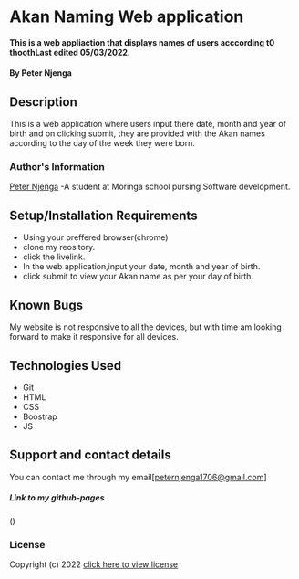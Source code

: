 # Akan Naming Web application

#### This is a web appliaction that displays names of users acccording t0 thoothLast edited 05/03/2022.

#### By **Peter Njenga**

## Description

This is a web application where users input there date, month and year of birth and on clicking submit, they are provided with the Akan names according to the day of the week they were born.
### Author's Information
[Peter Njenga](https://github.com/han254)
-A student at Moringa school pursing Software development.

## Setup/Installation Requirements
* Using your preffered browser(chrome)
* clone my reository.
* click the livelink.
* In the web application,input your date, month and year of birth.
* click submit to view your Akan name as per your day of birth.

## Known Bugs

My website is not responsive to all the devices, but with time am looking forward to make it responsive for all devices.

## Technologies Used
* Git
* HTML
* CSS
* Boostrap
* JS 

## Support and contact details

You can contact me through my email[peternjenga1706@gmail.com]

##### Link to my github-pages
()
### License

Copyright (c) 2022 [click here to view license](LICENSE)
